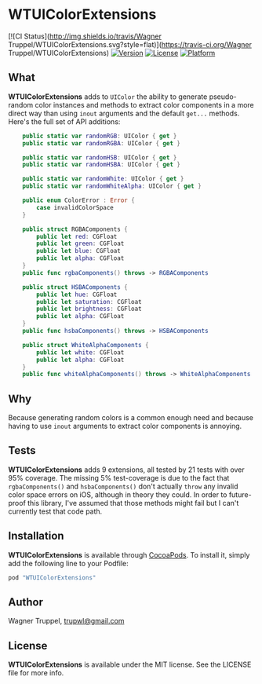 # WTUIColorExtensions

[![CI Status](http://img.shields.io/travis/Wagner Truppel/WTUIColorExtensions.svg?style=flat)](https://travis-ci.org/Wagner Truppel/WTUIColorExtensions)
[![Version](https://img.shields.io/cocoapods/v/WTUIColorExtensions.svg?style=flat)](http://cocoapods.org/pods/WTUIColorExtensions)
[![License](https://img.shields.io/cocoapods/l/WTUIColorExtensions.svg?style=flat)](http://cocoapods.org/pods/WTUIColorExtensions)
[![Platform](https://img.shields.io/cocoapods/p/WTUIColorExtensions.svg?style=flat)](http://cocoapods.org/pods/WTUIColorExtensions)

## What

**WTUIColorExtensions** adds to `UIColor` the ability  to generate pseudo-random color instances
and methods to extract color components in a more direct way than using `inout` arguments and
the default `get...` methods. Here's the full set of API additions:

```swift
    public static var randomRGB: UIColor { get }
    public static var randomRGBA: UIColor { get }

    public static var randomHSB: UIColor { get }
    public static var randomHSBA: UIColor { get }

    public static var randomWhite: UIColor { get }
    public static var randomWhiteAlpha: UIColor { get }

    public enum ColorError : Error {
        case invalidColorSpace
    }

    public struct RGBAComponents {
        public let red: CGFloat
        public let green: CGFloat
        public let blue: CGFloat
        public let alpha: CGFloat
    }
    public func rgbaComponents() throws -> RGBAComponents

    public struct HSBAComponents {
        public let hue: CGFloat
        public let saturation: CGFloat
        public let brightness: CGFloat
        public let alpha: CGFloat
    }
    public func hsbaComponents() throws -> HSBAComponents

    public struct WhiteAlphaComponents {
        public let white: CGFloat
        public let alpha: CGFloat
    }
    public func whiteAlphaComponents() throws -> WhiteAlphaComponents
```

## Why

Because generating random colors is a common enough need and because having to use `inout`
arguments to extract color components is annoying.

## Tests

**WTUIColorExtensions** adds 9 extensions, all tested by 21 tests with over 95% coverage.
The missing 5% test-coverage is due to the fact that `rgbaComponents()` and `hsbaComponents()`
don't actually `throw` any invalid color space errors on iOS, although in theory they could.
In order to future-proof this library, I've assumed that those methods might fail but I can't
currently test that code path.

## Installation

**WTUIColorExtensions** is available through [CocoaPods](http://cocoapods.org). To install
it, simply add the following line to your Podfile:

```ruby
pod "WTUIColorExtensions"
```

## Author

Wagner Truppel, trupwl@gmail.com

## License

**WTUIColorExtensions** is available under the MIT license. See the LICENSE file for more info.

